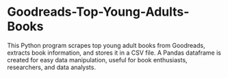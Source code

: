 # Goodreads-Top-Young-Adults-Books
This Python program scrapes top young adult books from Goodreads, extracts book information, and stores it in a CSV file. A Pandas dataframe is created for easy data manipulation, useful for book enthusiasts, researchers, and data analysts.
